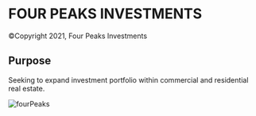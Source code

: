 # FOUR PEAKS INVESTMENTS

&copy;Copyright 2021, Four Peaks Investments

## Purpose
Seeking to expand investment portfolio within commercial and residential real estate.

![fourPeaks](https://user-images.githubusercontent.com/74374839/143818926-f5218f85-d77c-477d-bd81-c8f71836db7c.PNG)
